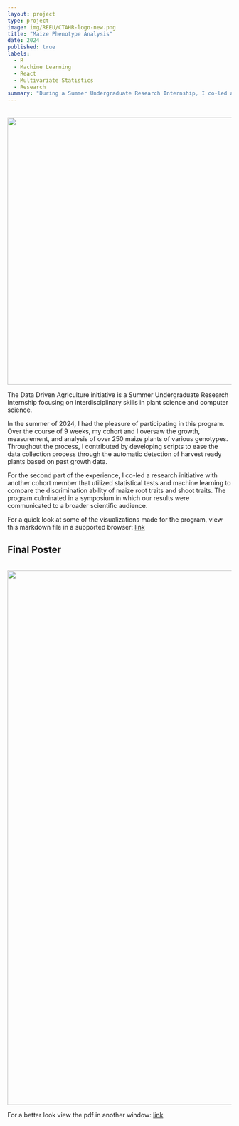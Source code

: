 ```yaml
---
layout: project
type: project
image: img/REEU/CTAHR-logo-new.png
title: "Maize Phenotype Analysis"
date: 2024
published: true
labels:
  - R
  - Machine Learning
  - React
  - Multivariate Statistics
  - Research
summary: "During a Summer Undergraduate Research Internship, I co-led a research initiative to uncover which phenotypic traits discriminate between different genetic backgrounds."
---
```



<br><img width="600px" class="img-thumbnail" src="../img/REEU/IMG_0629.jpg"><br>

The Data Driven Agriculture initiative is a Summer Undergraduate Research Internship focusing on interdisciplinary skills in plant science and computer science.

In the summer of 2024, I had the pleasure of participating in this program. Over the course of 9 weeks, my cohort and I oversaw the growth, measurement, and analysis of over 250 maize plants of various genotypes. Throughout the process, I contributed by developing scripts to ease the data collection process through the automatic detection of harvest ready plants based on past growth data. 

For the second part of the experience, I co-led a research initiative with another cohort member that utilized statistical tests and machine learning to compare the discrimination ability of maize root traits and shoot traits. The program culminated in a symposium in which our results were communicated to a broader scientific audience.

For a quick look at some of the visualizations made for the program, view this markdown file in a supported browser: [link](../img/REEU/Urban-Halpern-Visualization-Demo.html)

## Final Poster

<div style="text-align: center;">
    <br><img width="1200px" class="img-thumbnail" src="../img/REEU/poster.png"><br>
</div>

For a better look view the pdf in another window: [link](../img/REEU/poster.pdf.pdf)
